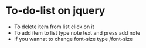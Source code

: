 # To-do-list on jquery
- To delete item from list click on it
- To add item to list type note text and press add note
- If you wannat to change font-size type /font-size
